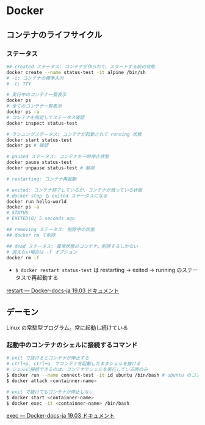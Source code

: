 # Docker
## コンテナのライフサイクル
### ステータス
```bash
## created ステータス: コンテナが作られて、スタートする前の状態
docker create --name status-test -it alpine /bin/sh
# -i: コンテナの標準入力
# -t: TTY

# 実行中のコンテナ一覧表示
docker ps
# 全てのコンテナ一覧表示
docker ps -a
# コンテナを指定してステータス確認
docker inspect status-test

# ランニングステータス: コンテナが起動されて running 状態
docker start status-test
docker ps # 確認

# paused ステータス: コンテナを一時停止状態
docker pause status-test
docker unpause status-test # 解除

# restarting: コンテナ再起動

# exited: コンテナ終了しているが、コンテナが残っている状態
# docker stop も exited ステータスになる
docker run hello-world
docker ps -a
# STATUS
# EXITED(0) 5 seconds ago

## removing ステータス: 削除中の状態
## docker rm で削除

## dead ステータス: 異常状態のコンテナ。削除するしかない
# 消えない場合は -f オプション
docker rm -f
```
- `$ docker restart status-test` は
restarting -> exited -> running のステータスで再起動する

[restart &mdash; Docker-docs-ja 19.03 ドキュメント](https://docs.docker.jp/engine/reference/commandline/restart.html)

## デーモン
Linux の常駐型プログラム。常に起動し続けている
### 起動中のコンテナのシェルに接続するコマンド
```bash
# exit で抜けるとコンテナが停止する
# ctrl+p, ctrl+q　でコンテナを起動したままシェルを抜ける
# シェルに接続できるのは、コンテナでシェルを実行している時のみ
$ docker run --name connect-test -it id ubuntu /bin/bash # ubuntu のコンテナを立ち上げて bash を起動した状態にする
$ docker attach <containner-name>

# exit で抜けてもコンテナが停止しない
$ docker start <containner-name>
$ docker exec -it <containner-name> /bin/bash
```
[exec &mdash; Docker-docs-ja 19.03 ドキュメント](https://docs.docker.jp/engine/reference/commandline/exec.html)
